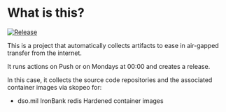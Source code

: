 # What is this?

[![Release](https://github.com/amentumcms/Collector-Redis-IB/actions/workflows/collect.yml/badge.svg?branch=main)](https://github.com/amentumcms/Collector-Redis-IB/actions/workflows/collect.yml)

This is a project that automatically collects artifacts to ease in air-gapped transfer from the internet.

It runs actions on Push or on Mondays at 00:00 and creates a release.

In this case, it collects the source code repositories and the associated container images via skopeo for:

- dso.mil IronBank redis Hardened container images
